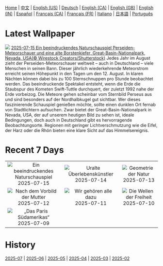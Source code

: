 [Home](../README.md) | [中文](zh-CN.md) | [English (US)](en-US.md) | [Deutsch](de-DE.md) | [English (CA)](en-CA.md) | [English (GB)](en-GB.md) | [English (IN)](en-IN.md) | [Español](es-ES.md) | [Français (CA)](fr-CA.md) | [Français (FR)](fr-FR.md) | [Italiano](it-IT.md) | [日本語](ja-JP.md) | [Português](pt-BR.md)

# Latest Wallpaper
![](https://www.bing.com/th?id=OHR.PerseidsPine_DE-DE7245690852_UHD.jpg)
[2025-07-15 Ein beeindruckendes Naturschauspiel Perseiden-Meteorschauer und eine alte Borstenkiefer, Great-Basin-Nationalpark, Nevada, USA(© Wirestock Creators/Shutterstock)](https://www.bing.com/th?id=OHR.PerseidsPine_DE-DE7245690852_UHD.jpg)
Jedes Jahr im August zieht der Perseiden-Meteorschauer weltweit – auch in Deutschland – viele Menschen in seinen Bann. Dieser jährlich wiederkehrende Meteorstrom erreicht seinen Höhepunkt in den Tagen um den 12. August. In klaren Nächten können dabei bis zu 100 Sternschnuppen pro Stunde beobachtet werden. Das beeindruckende Spektakel entsteht, wenn die Erde die Staubspur des Kometen Swift-Tuttle durchquert, der zuletzt 1992 nahe der Erde vorbeizog. Die Meteore gehen scheinbar vom Sternbild Perseus aus und sind besonders auf der Nordhalbkugel gut sichtbar. Wer dieses faszinierende Schauspiel genießen möchte, sollte einen dunklen Ort fernab von Stadtlichtern aufsuchen. Zwar bietet der Great-Basin-Nationalpark in Nevada, USA, der auf unserem heutigen Bild zu sehen ist, ideale Bedingungen, doch auch in Deutschland gibt es hervorragende Beobachtungsorte. Regionen mit geringer Lichtverschmutzung wie die Eifel, der Harz oder die Rhön bieten eine klare Sicht auf das Himmelsereignis.

# Recent 7 Days
|  |  |  |
|:---:|:---:|:---:|
| ![](https://www.bing.com/th?id=OHR.PerseidsPine_DE-DE7245690852_400x240.jpg "Ein beeindruckendes Naturschauspiel") 2025-07-15 | ![](https://www.bing.com/th?id=OHR.YoungShark_DE-DE7165248670_400x240.jpg "Uralte Überlebenskünstler") 2025-07-14 | ![](https://www.bing.com/th?id=OHR.BasaltColumns_DE-DE6897663571_400x240.jpg "Geometrie der Natur") 2025-07-13 |
| ![](https://www.bing.com/th?id=OHR.ThomsonGazelle_DE-DE6657498392_400x240.jpg "Nach dem Vorbild der Mutter") 2025-07-12 | ![](https://www.bing.com/th?id=OHR.TokyoSunrise_DE-DE6224327686_400x240.jpg "Wir gehören alle dazu") 2025-07-11 | ![](https://www.bing.com/th?id=OHR.BahamaBlues_DE-DE5750119392_400x240.jpg "Die Wellen der Freiheit") 2025-07-10 |
| ![](https://www.bing.com/th?id=OHR.ConstitucionStation_DE-DE6862611016_400x240.jpg "„Das Paris Südamerikas“") 2025-07-09 |  |  |

# History
[2025-07](../archives/wallpaper/de-DE/w_2025_07.md) | [2025-06](../archives/wallpaper/de-DE/w_2025_06.md) | [2025-05](../archives/wallpaper/de-DE/w_2025_05.md) | [2025-04](../archives/wallpaper/de-DE/w_2025_04.md) | [2025-03](../archives/wallpaper/de-DE/w_2025_03.md) | [2025-02](../archives/wallpaper/de-DE/w_2025_02.md)
